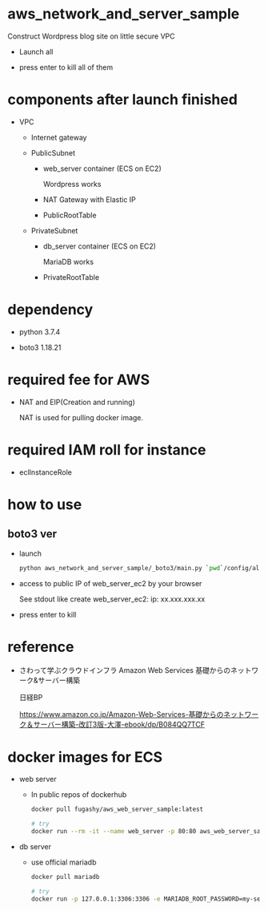 # aws_network_and_server_sample

Construct Wordpress blog site on little secure VPC

- Launch all

- press enter to kill all of them

# components after launch finished

  - VPC

    - Internet gateway

    - PublicSubnet

      - web_server container (ECS on EC2)

        Wordpress works

      - NAT Gateway with Elastic IP

      - PublicRootTable

    - PrivateSubnet

      - db_server container (ECS on EC2)

        MariaDB works

      - PrivateRootTable

# dependency

- python 3.7.4

- boto3 1.18.21

# required fee for AWS

- NAT and EIP(Creation and running)

  NAT is used for pulling docker image.

# required IAM roll for instance

- eclInstanceRole

# how to use

## boto3 ver

- launch

  ```bash
  python aws_network_and_server_sample/_boto3/main.py `pwd`/config/all.yaml
  ```

- access to public IP of web_server_ec2 by your browser

  See stdout like create web_server_ec2: ip: xx.xxx.xxx.xx

- press enter to kill

# reference

- さわって学ぶクラウドインフラ Amazon Web Services 基礎からのネットワーク&サーバー構築

  日経BP

  https://www.amazon.co.jp/Amazon-Web-Services-基礎からのネットワーク＆サーバー構築-改訂3版-大澤-ebook/dp/B084QQ7TCF

# docker images for ECS

- web server

  - In public repos of dockerhub

    ```bash
    docker pull fugashy/aws_web_server_sample:latest

    # try
    docker run --rm -it --name web_server -p 80:80 aws_web_server_sample
    ```

- db server

  - use official mariadb

    ```bash
    docker pull mariadb

    # try
    docker run -p 127.0.0.1:3306:3306 -e MARIADB_ROOT_PASSWORD=my-secret-pw -e MARIADB_DATABASE=wordpress --name db_server -it --rm mariadb
    ```
